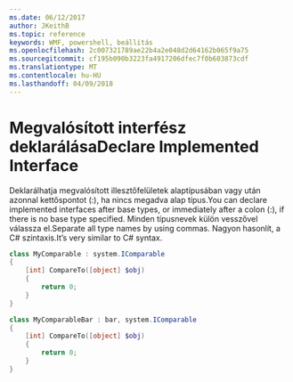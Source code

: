 ```yaml
---
ms.date: 06/12/2017
author: JKeithB
ms.topic: reference
keywords: WMF, powershell, beállítás
ms.openlocfilehash: 2c007321789ae22b4a2e048d2d64162b065f9a75
ms.sourcegitcommit: cf195b090b3223fa4917206dfec7f0b603873cdf
ms.translationtype: MT
ms.contentlocale: hu-HU
ms.lasthandoff: 04/09/2018
---
```

# <a name="declare-implemented-interface"></a><span data-ttu-id="0cc6f-102">Megvalósított interfész deklarálása</span><span class="sxs-lookup"><span data-stu-id="0cc6f-102">Declare Implemented Interface</span></span>

<span data-ttu-id="0cc6f-103">Deklarálhatja megvalósított illesztőfelületek alaptípusában vagy után azonnal kettőspontot (:), ha nincs megadva alap típus.</span><span class="sxs-lookup"><span data-stu-id="0cc6f-103">You can declare implemented interfaces after base types, or immediately after a colon (:), if there is no base type specified.</span></span> <span data-ttu-id="0cc6f-104">Minden típusnevek külön vesszővel válassza el.</span><span class="sxs-lookup"><span data-stu-id="0cc6f-104">Separate all type names by using commas.</span></span> <span data-ttu-id="0cc6f-105">Nagyon hasonlít, a C# szintaxis.</span><span class="sxs-lookup"><span data-stu-id="0cc6f-105">It’s very similar to C# syntax.</span></span>

```powershell
class MyComparable : system.IComparable
{
    [int] CompareTo([object] $obj)
    {
        return 0;
    }
}

class MyComparableBar : bar, system.IComparable
{
    [int] CompareTo([object] $obj)
    {
        return 0;
    }
}
```